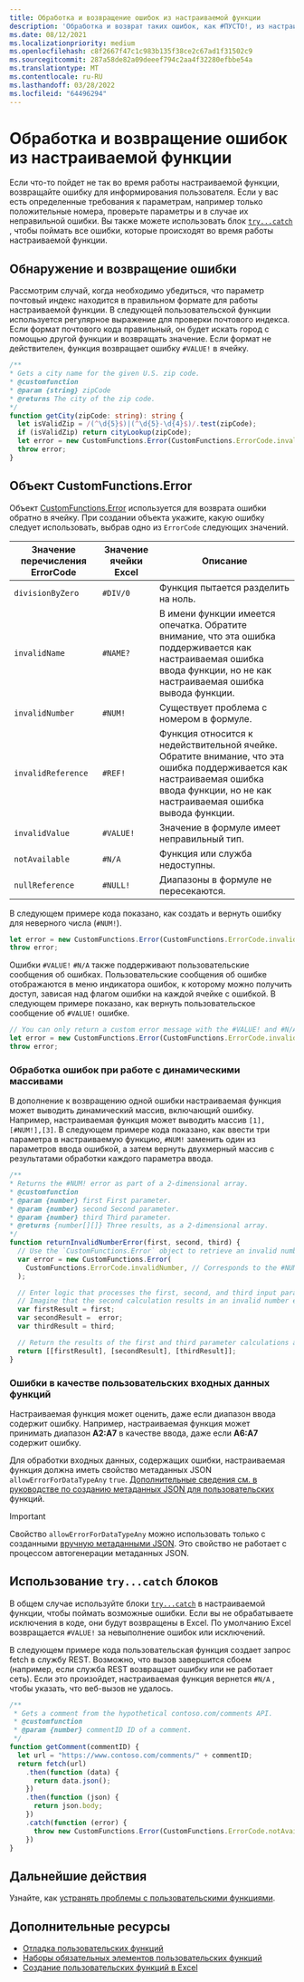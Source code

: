 ```yaml
---
title: Обработка и возвращение ошибок из настраиваемой функции
description: 'Обработка и возврат таких ошибок, как #ПУСТО!, из настраиваемой функции.'
ms.date: 08/12/2021
ms.localizationpriority: medium
ms.openlocfilehash: c8f2667f47c1c983b135f38ce2c67ad1f31502c9
ms.sourcegitcommit: 287a58de82a09deeef794c2aa4f32280efbbe54a
ms.translationtype: MT
ms.contentlocale: ru-RU
ms.lasthandoff: 03/28/2022
ms.locfileid: "64496294"
---
```

# <a name="handle-and-return-errors-from-your-custom-function"></a>Обработка и возвращение ошибок из настраиваемой функции

Если что-то пойдет не так во время работы настраиваемой функции, возвращайте ошибку для информирования пользователя. Если у вас есть определенные требования к параметрам, например только положительные номера, проверьте параметры и в случае их неправильной ошибки. Вы также можете использовать блок [`try...catch`](https://developer.mozilla.org/docs/Web/JavaScript/Reference/Statements/try...catch) , чтобы поймать все ошибки, которые происходят во время работы настраиваемой функции.

## <a name="detect-and-throw-an-error"></a>Обнаружение и возвращение ошибки

Рассмотрим случай, когда необходимо убедиться, что параметр почтовый индекс находится в правильном формате для работы настраиваемой функции. В следующей пользовательской функции используется регулярное выражение для проверки почтового индекса. Если формат почтового кода правильный, он будет искать город с помощью другой функции и возвращать значение. Если формат не действителен, функция возвращает ошибку `#VALUE!` в ячейку.

```typescript
/**
* Gets a city name for the given U.S. zip code.
* @customfunction
* @param {string} zipCode
* @returns The city of the zip code.
*/
function getCity(zipCode: string): string {
  let isValidZip = /(^\d{5}$)|(^\d{5}-\d{4}$)/.test(zipCode);
  if (isValidZip) return cityLookup(zipCode);
  let error = new CustomFunctions.Error(CustomFunctions.ErrorCode.invalidValue, "Please provide a valid U.S. zip code.");
  throw error;
}
```

## <a name="the-customfunctionserror-object"></a>Объект CustomFunctions.Error

Объект [CustomFunctions.Error](/javascript/api/custom-functions-runtime/customfunctions.error) используется для возврата ошибки обратно в ячейку. При создании объекта укажите, какую ошибку следует использовать, выбрав одно из `ErrorCode` следующих значений.

|Значение перечисления ErrorCode  |Значение ячейки Excel  |Описание  |
|---------------|---------|---------|
|`divisionByZero` | `#DIV/0`  | Функция пытается разделить на ноль. |
|`invalidName`    | `#NAME?`  | В имени функции имеется опечатка. Обратите внимание, что эта ошибка поддерживается как настраиваемая ошибка ввода функции, но не как настраиваемая ошибка вывода функции. |
|`invalidNumber`  | `#NUM!`   | Существует проблема с номером в формуле. |
|`invalidReference` | `#REF!` | Функция относится к недействительной ячейке. Обратите внимание, что эта ошибка поддерживается как настраиваемая ошибка ввода функции, но не как настраиваемая ошибка вывода функции.|
|`invalidValue`   | `#VALUE!` | Значение в формуле имеет неправильный тип. |
|`notAvailable`   | `#N/A`    | Функция или служба недоступны. |
|`nullReference`  | `#NULL!`  | Диапазоны в формуле не пересекаются. |

В следующем примере кода показано, как создать и вернуть ошибку для неверного числа (`#NUM!`).

```typescript
let error = new CustomFunctions.Error(CustomFunctions.ErrorCode.invalidNumber);
throw error;
```

Ошибки `#VALUE!` `#N/A` также поддерживают пользовательские сообщения об ошибках. Пользовательские сообщения об ошибке отображаются в меню индикатора ошибок, к которому можно получить доступ, зависая над флагом ошибки на каждой ячейке с ошибкой. В следующем примере показано, как вернуть пользовательское сообщение об `#VALUE!` ошибке.

```typescript
// You can only return a custom error message with the #VALUE! and #N/A errors.
let error = new CustomFunctions.Error(CustomFunctions.ErrorCode.invalidValue, "The parameter can only contain lowercase characters.");
throw error;
```

### <a name="handle-errors-when-working-with-dynamic-arrays"></a>Обработка ошибок при работе с динамическими массивами

В дополнение к возвращению одной ошибки настраиваемая функция может выводить динамический массив, включающий ошибку. Например, настраиваемая функция может выводить массив `[1],[#NUM!],[3]`. В следующем примере кода показано, как ввести три параметра в настраиваемую функцию, `#NUM!` заменить один из параметров ввода ошибкой, а затем вернуть двухмерный массив с результатами обработки каждого параметра ввода.

```js
/**
* Returns the #NUM! error as part of a 2-dimensional array.
* @customfunction
* @param {number} first First parameter.
* @param {number} second Second parameter.
* @param {number} third Third parameter.
* @returns {number[][]} Three results, as a 2-dimensional array.
*/
function returnInvalidNumberError(first, second, third) {
  // Use the `CustomFunctions.Error` object to retrieve an invalid number error.
  var error = new CustomFunctions.Error(
    CustomFunctions.ErrorCode.invalidNumber, // Corresponds to the #NUM! error in the Excel UI.
  );

  // Enter logic that processes the first, second, and third input parameters.
  // Imagine that the second calculation results in an invalid number error. 
  var firstResult = first;
  var secondResult =  error;
  var thirdResult = third;

  // Return the results of the first and third parameter calculations and a #NUM! error in place of the second result. 
  return [[firstResult], [secondResult], [thirdResult]];
}
```

### <a name="errors-as-custom-function-inputs"></a>Ошибки в качестве пользовательских входных данных функций

Настраиваемая функция может оценить, даже если диапазон ввода содержит ошибку. Например, настраиваемая функция может принимать диапазон **A2:A7** в качестве ввода, даже если **A6:A7** содержит ошибку.

Для обработки входных данных, содержащих ошибки, настраиваемая функция должна иметь свойство метаданных JSON `allowErrorForDataTypeAny` `true`. [Дополнительные сведения см. в руководстве по созданию метаданных JSON для пользовательских](custom-functions-json.md#metadata-reference) функций.

> [!IMPORTANT]
> Свойство `allowErrorForDataTypeAny` можно использовать только с созданными [вручную метаданными JSON](custom-functions-json.md). Это свойство не работает с процессом автогенерации метаданных JSON.

## <a name="use-trycatch-blocks"></a>Использование `try...catch` блоков

В общем случае используйте блоки [`try...catch`](https://developer.mozilla.org/docs/Web/JavaScript/Reference/Statements/try...catch) в настраиваемой функции, чтобы поймать возможные ошибки. Если вы не обрабатываете исключения в коде, они будут возвращены в Excel. По умолчанию Excel возвращается `#VALUE!` за невыполнение ошибок или исключений.

В следующем примере кода пользовательская функция создает запрос fetch в службу REST. Возможно, что вызов завершится сбоем (например, если служба REST возвращает ошибку или не работает сеть). Если это произойдет, настраиваемая функция вернется `#N/A` , чтобы указать, что веб-вызов не удалось.

```typescript
/**
 * Gets a comment from the hypothetical contoso.com/comments API.
 * @customfunction
 * @param {number} commentID ID of a comment.
 */
function getComment(commentID) {
  let url = "https://www.contoso.com/comments/" + commentID;
  return fetch(url)
    .then(function (data) {
      return data.json();
    })
    .then(function (json) {
      return json.body;
    })
    .catch(function (error) {
      throw new CustomFunctions.Error(CustomFunctions.ErrorCode.notAvailable);
    })
}
```

## <a name="next-steps"></a>Дальнейшие действия

Узнайте, как [устранять проблемы с пользовательскими функциями](custom-functions-troubleshooting.md).

## <a name="see-also"></a>Дополнительные ресурсы

* [Отладка пользовательских функций](custom-functions-debugging.md)
* [Наборы обязательных элементов пользовательских функций](/javascript/api/requirement-sets/excel/custom-functions-requirement-sets)
* [Создание пользовательских функций в Excel](custom-functions-overview.md)
